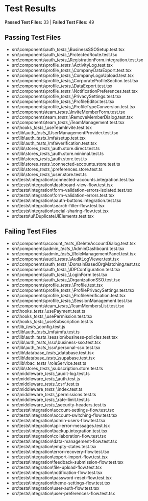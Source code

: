 # Test Results

**Passed Test Files:** 33  |  **Failed Test Files:** 49

## Passing Test Files

- src\components\auth\__tests__\BusinessSSOSetup.test.tsx
- src\components\auth\__tests__\ProtectedRoute.test.tsx
- src\components\auth\__tests__\RegistrationForm.integration.test.tsx
- src\components\profile\__tests__\ActivityLog.test.tsx
- src\components\profile\__tests__\CompanyDataExport.test.tsx
- src\components\profile\__tests__\CompanyLogoUpload.test.tsx
- src\components\profile\__tests__\CorporateProfileSection.test.tsx
- src\components\profile\__tests__\DataExport.test.tsx
- src\components\profile\__tests__\NotificationPreferences.test.tsx
- src\components\profile\__tests__\PrivacySettings.test.tsx
- src\components\profile\__tests__\ProfileEditor.test.tsx
- src\components\profile\__tests__\ProfileTypeConversion.test.tsx
- src\components\team\__tests__\InviteMemberForm.test.tsx
- src\components\team\__tests__\RemoveMemberDialog.test.tsx
- src\components\team\__tests__\TeamManagement.test.tsx
- src\hooks\__tests__\useTeamInvite.test.tsx
- src\lib\auth\__tests__\UserManagementProvider.test.tsx
- src\lib\auth\__tests__\mfa\setup.test.tsx
- src\lib\auth\__tests__\mfa\verification.test.tsx
- src\lib\stores\__tests__\auth.store.direct.test.ts
- src\lib\stores\__tests__\auth.store.minimal.test.ts
- src\lib\stores\__tests__\auth.store.test.ts
- src\lib\stores\__tests__\connected-accounts.store.test.ts
- src\lib\stores\__tests__\preferences.store.test.ts
- src\lib\stores\__tests__\user.store.test.ts
- src\tests\integration\connected-accounts.integration.test.tsx
- src\tests\integration\dashboard-view-flow.test.tsx
- src\tests\integration\form-validation-errors-isolated.test.tsx
- src\tests\integration\form-validation-errors.test.tsx
- src\tests\integration\oauth-buttons.integration.test.tsx
- src\tests\integration\search-filter-flow.test.tsx
- src\tests\integration\social-sharing-flow.test.tsx
- src\tests\ui\DuplicateUIElements.test.tsx

## Failing Test Files

- src\components\account\__tests__\DeleteAccountDialog.test.tsx
- src\components\admin\__tests__\AdminDashboard.test.tsx
- src\components\admin\__tests__\RoleManagementPanel.test.tsx
- src\components\audit\__tests__\AuditLogViewer.test.tsx
- src\components\auth\__tests__\DomainBasedOrgMatching.test.tsx
- src\components\auth\__tests__\IDPConfiguration.test.tsx
- src\components\auth\__tests__\LoginForm.test.tsx
- src\components\auth\__tests__\OrganizationSSO.test.tsx
- src\components\profile\__tests__\Profile.test.tsx
- src\components\profile\__tests__\ProfilePrivacySettings.test.tsx
- src\components\profile\__tests__\ProfileVerification.test.tsx
- src\components\profile\__tests__\SessionManagement.test.tsx
- src\components\team\__tests__\TeamMembersList.test.tsx
- src\hooks\__tests__\usePayment.test.ts
- src\hooks\__tests__\usePermission.test.tsx
- src\hooks\__tests__\useSubscription.test.ts
- src\lib\__tests__\config.test.js
- src\lib\auth\__tests__\mfa\mfa.test.ts
- src\lib\auth\__tests__\session\business-policies.test.tsx
- src\lib\auth\__tests__\sso\business-sso.test.tsx
- src\lib\auth\__tests__\sso\personal-sso.test.tsx
- src\lib\database\__tests__\database.test.tsx
- src\lib\database\__tests__\supabase.test.tsx
- src\lib\rbac\__tests__\roleService.test.ts
- src\lib\stores\__tests__\subscription.store.test.ts
- src\middleware\__tests__\audit-log.test.ts
- src\middleware\__tests__\auth.test.js
- src\middleware\__tests__\csrf.test.ts
- src\middleware\__tests__\index.test.ts
- src\middleware\__tests__\permissions.test.ts
- src\middleware\__tests__\rate-limit.test.ts
- src\middleware\__tests__\security-headers.test.ts
- src\tests\integration\account-settings-flow.test.tsx
- src\tests\integration\account-switching-flow.test.tsx
- src\tests\integration\admin-users-flow.test.tsx
- src\tests\integration\api-error-messages.test.tsx
- src\tests\integration\backup.integration.test.tsx
- src\tests\integration\collaboration-flow.test.tsx
- src\tests\integration\data-management-flow.test.tsx
- src\tests\integration\empty-states.test.tsx
- src\tests\integration\error-recovery-flow.test.tsx
- src\tests\integration\export-import-flow.test.tsx
- src\tests\integration\feedback-submission-flow.test.tsx
- src\tests\integration\file-upload-flow.test.tsx
- src\tests\integration\notification-flow.test.tsx
- src\tests\integration\password-reset-flow.test.tsx
- src\tests\integration\theme-settings-flow.test.tsx
- src\tests\integration\user-auth-flow.test.tsx
- src\tests\integration\user-preferences-flow.test.tsx
